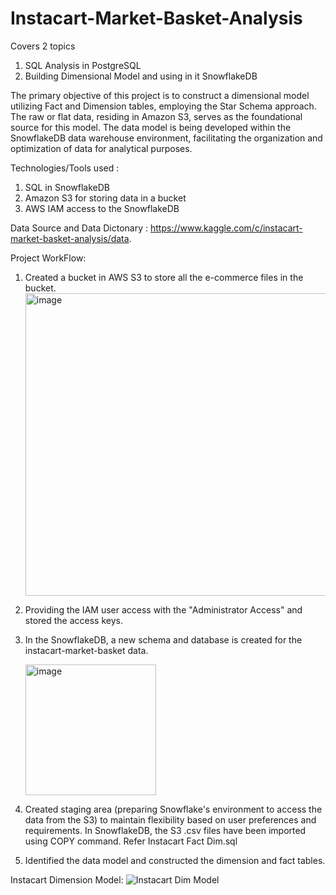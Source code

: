 # Instacart-Market-Basket-Analysis
Covers 2 topics 
1. SQL Analysis in PostgreSQL
1. Building Dimensional Model and using in it SnowflakeDB

The primary objective of this project is to construct a dimensional model utilizing Fact and Dimension tables, employing the Star Schema approach. The raw or flat data, residing in Amazon S3, serves as the foundational source for this model. The data model is being developed within the SnowflakeDB data warehouse environment, facilitating the organization and optimization of data for analytical purposes. 

Technologies/Tools used : 
1. SQL in SnowflakeDB
2. Amazon S3 for storing data in a bucket
3. AWS IAM access to the SnowflakeDB
   
Data Source and Data Dictonary : https://www.kaggle.com/c/instacart-market-basket-analysis/data.

Project WorkFlow:
1. Created a bucket in AWS S3 to store all the e-commerce files in the bucket.
   <img width="484" alt="image" src="https://github.com/sarutlaa/Instacart-Market-Basket-Analysis/assets/141533429/d91f712f-3728-4a7b-9ff4-7be62c6a7696">
2. Providing the IAM user access with the "Administrator Access" and stored the access keys.
3. In the SnowflakeDB, a new schema and database is created for the instacart-market-basket data.

   <img width="209" alt="image" src="https://github.com/sarutlaa/Instacart-Market-Basket-Analysis/assets/141533429/97a85c7d-e98a-454e-80e2-a8701a6ff206">
   
5. Created staging area (preparing Snowflake's environment to access the data from the S3) to maintain flexibility based on user preferences and requirements. In SnowflakeDB, the S3 .csv files have been imported using COPY command. Refer Instacart Fact Dim.sql
6. Identified the data model and constructed the dimension and fact tables.

Instacart Dimension Model:
![Instacart Dim Model](https://github.com/sarutlaa/Instacart-Market-Basket-Analysis/assets/141533429/be98d5ae-df11-4f37-af78-84fd61e73f07)





